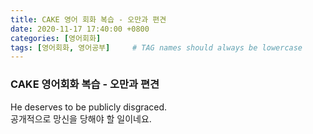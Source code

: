 ```yaml
---
title: CAKE 영어 회화 복습 - 오만과 편견
date: 2020-11-17 17:40:00 +0800
categories: [영어회화]
tags: [영어회화, 영어공부]     # TAG names should always be lowercase
---
```


### CAKE 영어회화 복습 - 오만과 편견  
  
He deserves to be publicly disgraced.  
공개적으로 망신을 당해야 할 일이네요.  
  